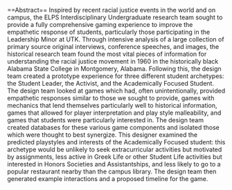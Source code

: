 
==Abstract==
Inspired by recent racial justice events in the world and on campus, the ELPS Interdisciplinary Undergraduate research team sought to provide a fully comprehensive gaming experience to improve the empathetic response of students, particularly those participating in the Leadership Minor at UTK. Through intensive analysis of a large collection of primary source original interviews, conference speeches, and images, the historical research team found the most vital pieces of information for understanding the racial justice movement in 1960 in the historically black Alabama State College in Montgomery, Alabama. Following this, the design team created a prototype experience for three different student archetypes: the Student Leader, the Activist, and the Academically Focused Student. The design team looked at games which had, often unintentionally, provided empathetic responses similar to those we sought to provide, games with mechanics that lend themselves particularly well to historical information, games that allowed for player interpretation and play style malleability, and games that students were particularly interested in. The design team created databases for these various game components and isolated those which were thought to best synergize. This designer examined the predicted playstyles and interests of the Academically Focused student: this archetype would be unlikely to seek extracurricular activities but motivated by assignments, less active in Greek Life or other Student Life activities but interested in Honors Societies and Assistantships, and less likely to go to a popular restaurant nearby than the campus library. The design team then generated example interactions and a proposed timeline for the game.
